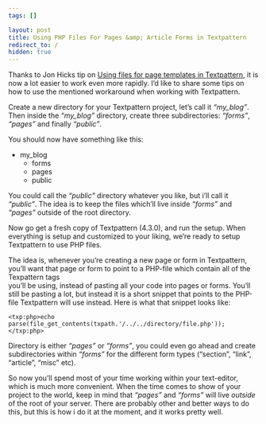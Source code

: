 ```yaml
---
tags: []

layout: post
title: Using PHP Files For Pages &amp; Article Forms in Textpattern
redirect_to: /
hidden: true
---
```


Thanks to Jon Hicks tip on [Using files for page templates in
Textpattern](http://hicksdesign.co.uk/journal/using-files-for-page-templates-in-textpattern),
it is now a lot easier to work even more rapidly. I’d like to share some
tips on how to use the mentioned workaround when working with
Textpattern.

Create a new directory for your Textpattern project, let’s call it
*“my\_blog”*. Then inside the *“my\_blog”* directory, create three
subdirectories: *“forms”*, *“pages”* and finally *“public”*.

You should now have something like this:

-   my\_blog
    -   forms
    -   pages
    -   public

You could call the *“public”* directory whatever you like, but i’ll call
it *“public”*. The idea is to keep the files which’ll live inside
*“forms”* and *“pages”* outside of the root directory.

Now go get a fresh copy of Textpattern (4.3.0), and run the setup. When
everything is setup and customized to your liking, we’re ready to setup
Textpattern to use PHP files.

The idea is, whenever you’re creating a new page or form in Textpattern,
you’ll want that page or form to point to a PHP-file which contain all
of the Texpattern tags  
you’ll be using, instead of pasting all your code into pages or forms.
You’ll still be pasting a lot, but instead it is a short snippet that
points to the PHP-file Textpattern will use instead. Here is what that
snippet looks like:

    <txp:php>echo parse(file_get_contents(txpath.'/../../directory/file.php'));</txp:php>

Directory is either *“pages”* or *“forms”*, you could even go ahead and
create subdirectories within *“forms”* for the different form types
(“section”, “link”, “article”, “misc” etc).

So now you’ll spend most of your time working within your text-editor,
which is much more convenient. When the time comes to show of your
project to the world, keep in mind that *“pages”* and *“forms”* will
live *outside* of the root of your server. There are probably other and
better ways to do this, but this is how i do it at the moment, and it
works pretty well.

